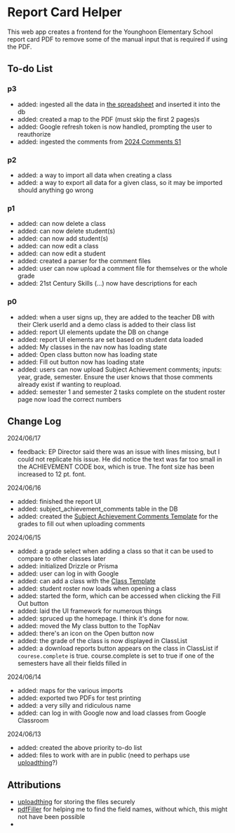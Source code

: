# Report Card Helper

This web app creates a frontend for the Younghoon Elementary School report card PDF to remove some of the manual input that is required if using the PDF.

## To-do List

### p3

- added: ingested all the data in [the spreadsheet](https://docs.google.com/spreadsheets/d/1nY6fEE1_C9idh2KdKHgh9Dr7T-69v7kdvCFpG91WcyA/edit?usp=sharing) and inserted it into the db
- added: created a map to the PDF (must skip the first 2 pages)s
- added: Google refresh token is now handled, prompting the user to reauthorize
- added: ingested the comments from [2024 Comments S1](https://docs.google.com/document/d/1xXIa8AHNXQWyHHjBBiuycQ7uT5LQPWu3l9NMzGXtj-g/edit?usp=sharing)

### p2

- added: a way to import all data when creating a class
- added: a way to export all data for a given class, so it may be imported should anything go wrong

### p1

- added: can now delete a class
- added: can now delete student(s)
- added: can now add student(s)
- added: can now edit a class
- added: can now edit a student
- added: created a parser for the comment files
- added: user can now upload a comment file for themselves or the whole grade
- added: 21st Century Skills (...) now have descriptions for each

### p0

- added: when a user signs up, they are added to the teacher DB with their Clerk userId and a demo class is added to their class list
- added: report UI elements update the DB on change
- added: report UI elements are set based on student data loaded
- added: My classes in the nav now has loading state
- added: Open class button now has loading state
- added: Fill out button now has loading state
- added: users can now upload Subject Achievement comments; inputs: year, grade, semester. Ensure the user knows that those comments already exist if wanting to reupload.
- added: semester 1 and semester 2 tasks complete on the student roster page now load the correct numbers

## Change Log

2024/06/17
- feedback: EP Director said there was an issue with lines missing, but I could not replicate his issue. He did notice the text was far too small in the ACHIEVEMENT CODE box, which is true. The font size has been increased to 12 pt. font.

2024/06/16

- added: finished the report UI
- added: subject_achievement_comments table in the DB
- added: created the [Subject Achievement Comments Template](https://docs.google.com/spreadsheets/d/1u277GDdX-56mExqmJrKHLZ1PslTXkcjne9Ischi5QXM/edit?usp=sharing) for the grades to fill out when uploading comments

2024/06/15

- added: a grade select when adding a class so that it can be used to compare to other classes later
- added: initialized Drizzle or Prisma
- added: user can log in with Google
- added: can add a class with the [Class Template](https://docs.google.com/spreadsheets/d/1esh8Wu7e2nNYWg_puYzogWoWbwgRs1PK_8sVoXi0ysY/edit?usp=sharing)
- added: student roster now loads when opening a class
- added: started the form, which can be accessed when clicking the Fill Out button
- added: laid the UI framework for numerous things
- added: spruced up the homepage. I think it's done for now.
- added: moved the My class button to the TopNav
- added: there's an icon on the Open button now
- added: the grade of the class is now displayed in ClassList
- added: a download reports button appears on the class in ClassList if `courese.complete` is true. course.complete is set to true if one of the semesters have all their fields filled in

2024/06/14

- added: maps for the various imports
- added: exported two PDFs for test printing
- added: a very silly and ridiculous name
- added: can log in with Google now and load classes from Google Classroom

2024/06/13

- added: created the above priority to-do list
- added: files to work with are in public (need to perhaps use [uploadthing](https://uploadthing.com/)?)

## Attributions

- [uploadthing](https://uploadthing.com/) for storing the files securely
- [pdfFiller](https://www.pdffiller.com/) for helping me to find the field names, without which, this might not have been possible
-
